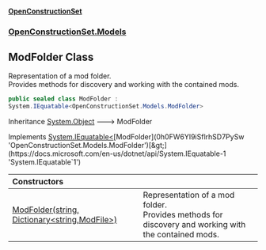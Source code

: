#### [OpenConstructionSet](index 'index')
### [OpenConstructionSet.Models](index#OpenConstructionSet_Models 'OpenConstructionSet.Models')
## ModFolder Class
Representation of a mod folder.  
Provides methods for discovery and working with the contained mods.  
```csharp
public sealed class ModFolder :
System.IEquatable<OpenConstructionSet.Models.ModFolder>
```

Inheritance [System.Object](https://docs.microsoft.com/en-us/dotnet/api/System.Object 'System.Object') &#129106; ModFolder  

Implements [System.IEquatable&lt;](https://docs.microsoft.com/en-us/dotnet/api/System.IEquatable-1 'System.IEquatable`1')[ModFolder](0h0FW6YI9iSflrhSD7PySw 'OpenConstructionSet.Models.ModFolder')[&gt;](https://docs.microsoft.com/en-us/dotnet/api/System.IEquatable-1 'System.IEquatable`1')  

| Constructors | |
| :--- | :--- |
| [ModFolder(string, Dictionary&lt;string,ModFile&gt;)](YlMhIg963HsnbGyx1rh4Jw 'OpenConstructionSet.Models.ModFolder.ModFolder(string, System.Collections.Generic.Dictionary&lt;string,OpenConstructionSet.Models.ModFile&gt;)') | Representation of a mod folder.<br/>Provides methods for discovery and working with the contained mods.<br/> |
